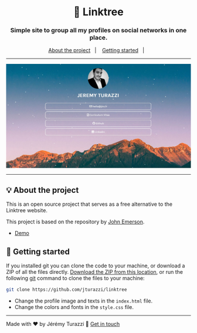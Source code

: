 <h1 align="center">🌲 Linktree</h1>
<h3 align="center">Simple site to group all my profiles on social networks in one place.</h3>

<p align="center">
  <a href="#-about-the-project">About the project</a>&nbsp;&nbsp;&nbsp;|&nbsp;&nbsp;&nbsp;
  <a href="#-getting-started">Getting started</a>&nbsp;&nbsp;&nbsp;|&nbsp;&nbsp;&nbsp;
</p>

---

<p align="center">
  <img alt="screenshot" src="screenshot.jpg">
</p>

---

## 💡 About the project

This is an open source project that serves as a free alternative to the Linktree website.

This project is based on the repository by [John Emerson](https://github.com/johnggli).

- [Demo](https://jtrz.fr)

## 🚀 Getting started

If you installed git you can clone the code to your machine, or download a ZIP of all the files directly.
[Download the ZIP from this location](https://github.com/jturazzi/linktree/archive/master.zip), or run the following [git](https://git-scm.com/downloads) command to clone the files to your machine:

```bash
git clone https://github.com/jturazzi/linktree
```

- Change the profile image and texts in the `index.html` file.
- Change the colors and fonts in the `style.css` file.

---

Made with ❤️ by Jérémy Turazzi :wave: [Get in touch](https://jtrz.fr)
